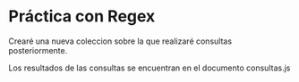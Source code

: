 # Práctica con Regex

Crearé una nueva coleccion sobre la que realizaré consultas posteriormente.

Los resultados de las consultas se encuentran en el documento consultas.js